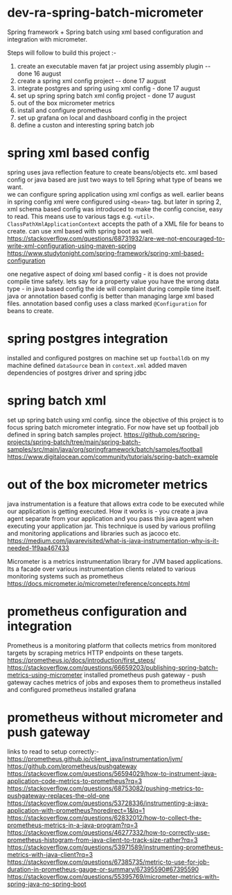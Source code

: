 # dev-ra-spring-batch-micrometer
Spring framework + Spring batch using xml based configuration and integration with micrometer.

Steps will follow to build this project :-
1. create an executable maven fat jar project using assembly plugin -- done 16 august
2. create a spring xml config project -- done 17 august
3. integrate postgres and spring using xml config - done 17 august
4. set up spring spring batch xml config project - done 17 august
5. out of the box micrometer metrics 
6. install and configure prometheus 
7. set up grafana on local and dashboard config in the project
8. define a custon and interesting spring batch job

# spring xml based config
spring uses java reflection feature to create beans/objects etc. xml based config or java based are just two ways to tell Spring what type of beans we want.  
we can configure spring application using xml configs as well. earlier beans in spring config xml were configured using `<bean>` tag.
but later in spring 2, xml schema based config was introduced to make the config concise, easy to read. This means use to various tags e.g. `<util>`.
`ClassPathXmlApplicationContext` accepts the path of a XML file for beans to create. can use xml based with spring boot as well. 
https://stackoverflow.com/questions/68731932/are-we-not-encouraged-to-write-xml-configuration-using-maven-spring
https://www.studytonight.com/spring-framework/spring-xml-based-configuration

one negative aspect of doing xml based config - it is does not provide compile time safety. lets say for a property value you have the wrong data type - in java based config the ide will complaint during compile time itself. java or annotation based config is better than managing large xml based files. annotation based config uses a class marked `@Configuration` for beans to create.

# spring postgres integration
installed and configured postgres on machine
set up `footballdb` on my machine
defined `dataSource` bean in `context.xml`
added maven dependencies of postgres driver and spring jdbc

# spring batch xml
set up spring batch using xml config. since the objective of this project is to focus spring batch micrometer integratio. For now have set up football job defined in spring batch samples project.
https://github.com/spring-projects/spring-batch/tree/main/spring-batch-samples/src/main/java/org/springframework/batch/samples/football
https://www.digitalocean.com/community/tutorials/spring-batch-example

# out of the box micrometer metrics
java instrumentation is a feature that allows extra code to be executed while our application is getting executed. How 
it works is - you create a java agent separate from your application and you pass this java agent when executing your 
application jar. This technique is used by various profiling and monitoring applications and libraries such as jacoco
etc.
https://medium.com/javarevisited/what-is-java-instrumentation-why-is-it-needed-1f9aa467433

Micrometer is a metrics instrumentation library for JVM based applications. Its a facade over various instrumentation 
clients related to various monitoring systems such as prometheus
https://docs.micrometer.io/micrometer/reference/concepts.html

# prometheus configuration and integration
Prometheus is a monitoring platform that collects metrics from monitored targets by scraping metrics HTTP endpoints on
these targets. 
https://prometheus.io/docs/introduction/first_steps/
https://stackoverflow.com/questions/66659203/publishing-spring-batch-metrics-using-micrometer
installed prometheus push gateway - push gateway caches metrics of jobs and exposes them to prometheus
installed and configured prometheus
installed grafana

# prometheus without micrometer and push gateway
links to read to setup correctly:-
https://prometheus.github.io/client_java/instrumentation/jvm/
https://github.com/prometheus/pushgateway
https://stackoverflow.com/questions/56594029/how-to-instrument-java-application-code-metrics-to-prometheus?rq=3
https://stackoverflow.com/questions/68753082/pushing-metrics-to-pushgateway-replaces-the-old-one
https://stackoverflow.com/questions/53728336/instrumenting-a-java-application-with-prometheus?noredirect=1&lq=1
https://stackoverflow.com/questions/62832012/how-to-collect-the-prometheus-metrics-in-a-java-program?rq=3
https://stackoverflow.com/questions/46277332/how-to-correctly-use-prometheus-histogram-from-java-client-to-track-size-rather?rq=3
https://stackoverflow.com/questions/53971589/instrumenting-prometheus-metrics-with-java-client?rq=3
https://stackoverflow.com/questions/67385735/metric-to-use-for-job-duration-in-prometheus-gauge-or-summary/67395590#67395590
https://stackoverflow.com/questions/55395769/micrometer-metrics-with-spring-java-no-spring-boot